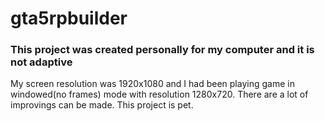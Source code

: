 # gta5rpbuilder
<h3>This project was created personally for my computer and it is not adaptive</h3>
My screen resolution was 1920x1080 and I had been playing game in windowed(no frames) mode with resolution 1280x720.
There are a lot of improvings can be made. This project is pet.
